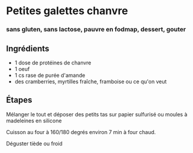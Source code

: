 # Petites galettes chanvre
### sans gluten, sans lactose, pauvre en fodmap, dessert, gouter

## Ingrédients

- 1 dose de protéines de chanvre
- 1 oeuf
- 1 cs rase de purée d'amande
- des cramberries, myrtilles fraîche, framboise ou ce qu'on veut

## Étapes

Mélanger le tout et déposer des petits tas sur papier sulfurisé ou moules à madeleines en silicone

Cuisson au four à 160/180 degrés environ 7 min à four chaud.

Déguster tiède ou froid
